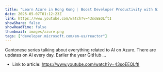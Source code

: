 ```yaml
---
title: "Learn Azure in Hong Kong | Boost Developer Productivity with GitHub and Azure"
date: 2025-05-07T01:12:23Z
link: https://www.youtube.com/watch?v=43soEEQLftI
showShare: false
showReadTime: false
thumbnail: images/azure.png
tags: ["developer.microsoft.com/en-us/reactor"]
---
```

Cantonese series talking about everything related to AI on Azure. There are updates on AI every day. Earlier the year GitHub ...

- Link to article: https://www.youtube.com/watch?v=43soEEQLftI